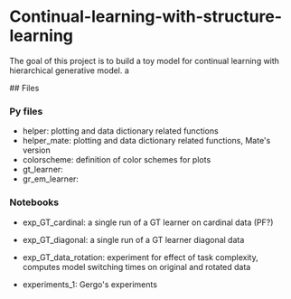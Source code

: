 # Continual-learning-with-structure-learning

The goal of this project is to build a toy model for continual learning with hierarchical generative model. a

## Files

### Py files
- helper: plotting and data dictionary related functions
- helper_mate: plotting and data dictionary related functions, Mate's version
- colorscheme: definition of color schemes for plots
- gt_learner:
- gr_em_learner:

### Notebooks
- exp_GT_cardinal: a single run of a GT learner on cardinal data (PF?)
- exp_GT_diagonal: a single run of a GT learner diagonal data
- exp_GT_data_rotation: experiment for effect of task complexity, computes model switching times on original and rotated data

- experiments_1: Gergo's experiments